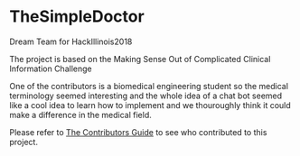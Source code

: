 # TheSimpleDoctor
Dream Team for HackIllinois2018

The project is based on the Making Sense Out of Complicated Clinical Information Challenge

One of the contributors is a biomedical engineering student so the medical terminology seemed interesting and the whole idea of a chat bot seemed like a cool idea to learn how to implement and we thouroughly think it could make a difference in the medical field.

Please refer to [The Contributors Guide](https://github.com/niklitt/TheSimpleDoctor/blob/master/CONTRIBUTORS.md) to see who contributed to this project.
